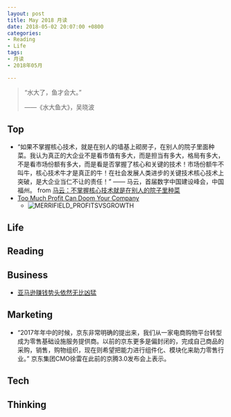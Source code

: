 ```yaml
---
layout: post
title: May 2018 月读
date: 2018-05-02 20:07:00 +0800
categories:
- Reading
- Life
tags:
- 月读
- 2018年05月

---
```


<blockquote class="blockquote-center">
<p>“水大了，鱼才会大。”</p>
<p>——《水大鱼大》，吴晓波</p>
</blockquote>

## Top

- “如果不掌握核心技术，就是在别人的墙基上砌房子，在别人的院子里面种菜。我认为真正的大企业不是看市值有多大，而是担当有多大，格局有多大，不是看市场份额有多大，而是看是否掌握了核心和关键的技术！市场份额牛不叫牛，核心技术牛才是真正的牛！在社会发展人类进步的关键技术核心技术上突破，是大企业当仁不让的责任！” —— 马云，首届数字中国建设峰会，中国福州。 from [马云：不掌握核心技术就是在别人的院子里种菜](http://finance.huanqiu.com/chuangr/chuangtou/2018-04/11900169.html)
- [Too Much Profit Can Doom Your Company](https://hbr.org/2015/06/too-much-profit-can-doom-your-company)
	- ![MERRIFIELD_PROFITSVSGROWTH](https://hbr.org/resources/images/article_assets/2015/05/W150519_MERRIFIELD_PROFITSVSGROWTH.png)

## Life


## Reading



## Business

- [亚马逊赚钱势头依然无比凶猛](https://cn.engadget.com/2018/04/27/amazon-q1-2018/)

## Marketing

- “2017年年中的时候，京东非常明确的提出来，我们从一家电商购物平台转型成为零售基础设施服务提供商。以前的京东更多是偏封闭的，完成自己商品的采购，销售，购物组织，现在则希望把能力进行组件化、模块化来助力零售行业。” 京东集团CMO徐雷在此前的京腾3.0发布会上表示。

## Tech


## Thinking

